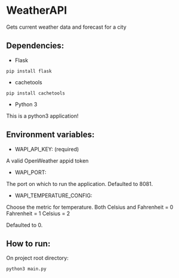 # WeatherAPI
Gets current weather data and forecast for a city

## Dependencies:
* Flask
```
pip install flask
```

* cachetools
```
pip install cachetools 
```

* Python 3

This is a python3 application!

## Environment variables:

* WAPI_API_KEY: (required)

A valid OpenWeather appid token

* WAPI_PORT:

The port on which to run the application. Defaulted to 8081.

* WAPI_TEMPERATURE_CONFIG:

Choose the metric for temperature.
Both Celsius and Fahrenheit = 0
Fahrenheit = 1
Celsius = 2

Defaulted to 0.

## How to run:
On project root directory:
```
python3 main.py
```